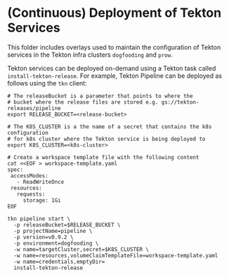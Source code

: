 # (Continuous) Deployment of Tekton Services

This folder includes overlays used to maintain the configuration of Tekton
services in the Tekton infra clusters `dogfooding` and `prow`.

Tekton services can be deployed on-demand using a Tekton task called
`install-tekton-release`. For example, Tekton Pipeline can be deployed as
follows using the `tkn` client:

```
# The releaseBucket is a parameter that points to where the 
# bucket where the release files are stored e.g. gs://tekton-releases/pipeline
export RELEASE_BUCKET=<release-bucket>

# The K8S_CLUSTER is a the name of a secret that contains the k8s configuration
# for k8s cluster where the Tekton service is being deployed to
export K8S_CLUSTER=<k8s-cluster>

# Create a workspace template file with the following content
cat <<EOF > workspace-template.yaml
spec:
 accessModes:
   - ReadWriteOnce
 resources:
   requests:
     storage: 1Gi
EOF

tkn pipeline start \
  -p releaseBucket=$RELEASE_BUCKET \
  -p projectName=pipeline \
  -p version=v0.9.2 \
  -p environment=dogfooding \
  -w name=targetCluster,secret=$K8S_CLUSTER \
  -w name=resources,volumeClaimTemplateFile=workspace-template.yaml
  -w name=credentials,emptyDir=
  install-tekton-release
```

